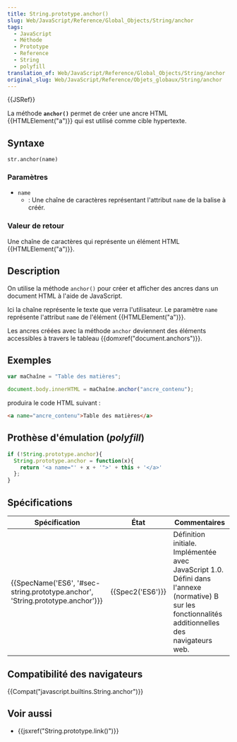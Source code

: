```yaml
---
title: String.prototype.anchor()
slug: Web/JavaScript/Reference/Global_Objects/String/anchor
tags:
  - JavaScript
  - Méthode
  - Prototype
  - Reference
  - String
  - polyfill
translation_of: Web/JavaScript/Reference/Global_Objects/String/anchor
original_slug: Web/JavaScript/Reference/Objets_globaux/String/anchor
---
```

{{JSRef}}

La méthode **`anchor()`** permet de créer une ancre HTML {{HTMLElement("a")}} qui est utilisé comme cible hypertexte.

## Syntaxe

    str.anchor(name)

### Paramètres

- `name`
  - : Une chaîne de caractères représentant l'attribut `name` de la balise à créér.

### Valeur de retour

Une chaîne de caractères qui représente un élément HTML {{HTMLElement("a")}}.

## Description

On utilise la méthode `anchor()` pour créer et afficher des ancres dans un document HTML à l'aide de JavaScript.

Ici la chaîne représente le texte que verra l'utilisateur. Le paramètre `name` représente l'attribut `name` de l'élément {{HTMLElement("a")}}.

Les ancres créées avec la méthode `anchor` deviennent des éléments accessibles à travers le tableau {{domxref("document.anchors")}}.

## Exemples

```js
var maChaîne = "Table des matières";

document.body.innerHTML = maChaîne.anchor("ancre_contenu");
```

produira le code HTML suivant :

```html
<a name="ancre_contenu">Table des matières</a>
```

## Prothèse d'émulation (_polyfill_)

```js
if (!String.prototype.anchor){
  String.prototype.anchor = function(x){
    return '<a name="' + x + '">' + this + '</a>'
  };
}
```

## Spécifications

| Spécification                                                                                            | État                 | Commentaires                                                                                                                                         |
| -------------------------------------------------------------------------------------------------------- | -------------------- | ---------------------------------------------------------------------------------------------------------------------------------------------------- |
| {{SpecName('ES6', '#sec-string.prototype.anchor', 'String.prototype.anchor')}} | {{Spec2('ES6')}} | Définition initiale. Implémentée avec JavaScript 1.0. Défini dans l'annexe (normative) B sur les fonctionnalités additionnelles des navigateurs web. |

## Compatibilité des navigateurs

{{Compat("javascript.builtins.String.anchor")}}

## Voir aussi

- {{jsxref("String.prototype.link()")}}
